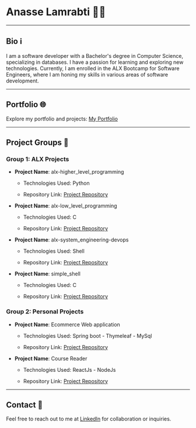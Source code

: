 # Anasse Lamrabti 👨‍💻

---

## Bio ℹ️

I am a software developer with a Bachelor's degree in Computer Science, specializing in databases. I have a passion for learning and exploring new technologies. Currently, I am enrolled in the ALX Bootcamp for Software Engineers, where I am honing my skills in various areas of software development.

---

## Portfolio 🌐

Explore my portfolio and projects: [My Portfolio](https://anasse-lm.github.io/portfolio.github.io/)

---

## Project Groups 🚀

### Group 1: ALX Projects

- **Project Name**: alx-higher_level_programming 

  - Technologies Used: Python

  - Repository Link: [Project Repository](https://github.com/Anasse-lm/alx-higher_level_programming)

- **Project Name**: alx-low_level_programming

  - Technologies Used: C

  - Repository Link: [Project Repository](https://github.com/Anasse-lm/alx-low_level_programming)

- **Project Name**:  alx-system_engineering-devops

  - Technologies Used: Shell

   - Repository Link: [Project Repository](https://github.com/Anasse-lm/alx-system_engineering-devops)

- **Project Name**:  simple_shell

  - Technologies Used: C

  - Repository Link: [Project Repository](https://github.com/Anasse-lm/simple_shell)

### Group 2: Personal Projects

- **Project Name**: Ecommerce Web application

  - Technologies Used: Spring boot - Thymeleaf - MySql

  - Repository Link: [Project Repository](https://github.com/Anasse-lm/project-repo)

- **Project Name**: Course Reader

  - Technologies Used: ReactJs - NodeJs

  - Repository Link: [Project Repository](https://github.com/Anasse-lm/Course-Reader )

---

## Contact 📧

Feel free to reach out to me at [LinkedIn](https://www.linkedin.com/in/anasse-lamrabti-320a67220/) for collaboration or inquiries.
